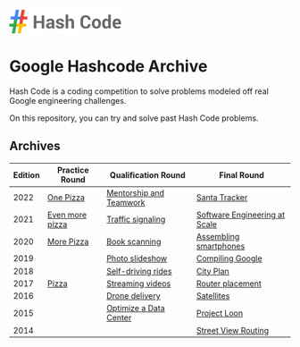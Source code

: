 ![google hashcode logo](logo.png)

# Google Hashcode Archive

Hash Code is a coding competition to solve problems modeled off real Google engineering challenges.

On this repository, you can try and solve past Hash Code problems.

## Archives

| **Edition** | **Practice Round**                       | **Qualification Round**                               | **Final Round**                                     |
|-------------|------------------------------------------|-------------------------------------------------------|-----------------------------------------------------|
| 2022        | [One Pizza](archive/2022/practice)       | [Mentorship and Teamwork](archive/2022/qualification) | [Santa Tracker](archive/2022/final)                 |
| 2021        | [Even more pizza](archive/2021/practice) | [Traffic signaling](archive/2021/qualification)       | [Software Engineering at Scale](archive/2021/final) |
| 2020        | [More Pizza](archive/2020/practice)      | [Book scanning](archive/2020/qualification)           | [Assembling smartphones](archive/2020/final)        |
| 2019        |                                          | [Photo slideshow](archive/2019/qualification)         | [Compiling Google](archive/2019/final)              |
| 2018        |                                          | [Self-driving rides](archive/2018/qualification)      | [City Plan](archive/2018/final)                     |
| 2017        | [Pizza](archive/2017/practice)           | [Streaming videos](archive/2017/qualification)        | [Router placement](archive/2017/final)              |
| 2016        |                                          | [Drone delivery](archive/2016/qualification)          | [Satellites](archive/2016/final)                    |
| 2015        |                                          | [Optimize a Data Center](archive/2015/qualification)  | [Project Loon](archive/2015/final)                  |
| 2014        |                                          |                                                       | [Street View Routing](archive/2014/final)           |
